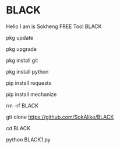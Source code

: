 # BLACK
Hello I am is Sokheng FREE Tool BLACK

pkg update

pkg upgrade

pkg install git

pkg install python

pip install requests

pip install mechanize

rm -rf BLACK

git clone https://github.com/SokAlike/BLACK

cd BLACK

python BLACK1.py
